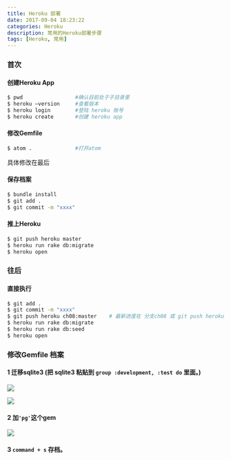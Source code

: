 ```yaml
---
title: Heroku 部署
date: 2017-09-04 18:23:22
categories: Heroku
description: 常用的Heroku部署步骤
tags: [Heroku, 常用]
---
```


### 首次
#### 创建Heroku App
``` bash
$ pwd                 #确认目前处于子目录里
$ heroku —version     #查看版本
$ heroku login        #登陆 heroku 账号
$ heroku create       #创建 heroku app
```

#### 修改Gemfile
``` bash
$ atom .              #打开atom
```
具体修改在最后


#### 保存档案
``` bash
$ bundle install
$ git add .
$ git commit -m "xxxx"
```

#### 推上Heroku

``` bash
$ git push heroku master
$ heroku run rake db:migrate
$ heroku open
```

### 往后
#### 直接执行

``` bash
$ git add .
$ git commit -m "xxxx"
$ git push heroku ch08:master    # 最新进度在 分支ch08 或 git push heroku master
$ heroku run rake db:migrate
$ heroku run rake db:seed
$ heroku open
```


### 修改Gemfile 档案

#### 1 迁移sqlite3 (把 sqlite3 粘贴到 `group :development, :test do` 里面。)

![](https://ws2.sinaimg.cn/large/006tNbRwgy1fhajvk74s4j30va0i40vy.jpg)

![](https://ws2.sinaimg.cn/large/006tNbRwgy1fhajviw7vij318g086abt.jpg)

#### 2 加`'pg'`这个gem

![](https://ws1.sinaimg.cn/large/006tNbRwgy1fhajvi7affj30ls03g3yn.jpg)

#### 3 `command + s` 存档。
